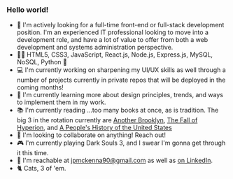 ### Hello world!

- 👀 I'm actively looking for a full-time front-end or full-stack development position. I'm an experienced IT professional looking to move into a development role, and have a lot of value to offer from both a web development and systems administration perspective. 
- 👨‍💻 HTML5, CSS3, JavaScript, React.js, Node.js, Express.js, MySQL, NoSQL, Python 🐍
- 💻 I'm currently working on sharpening my UI/UX skills as well through a number of projects currently in private repos that will be deployed in the coming months!
- 🏫 I'm currently learning more about design principles, trends, and ways to implement them in my work. 
- 📚 I'm currently reading ...too many books at once, as is tradition. The big 3 in the rotation currently are [Another Brooklyn](https://www.goodreads.com/book/show/27213163-another-brooklyn), [The Fall of Hyperion](https://www.goodreads.com/book/show/77565.The_Fall_of_Hyperion), and [A People's History of the United States](https://www.goodreads.com/book/show/2767.A_People_s_History_of_the_United_States)
- 🏢 I'm looking to collaborate on anything! Reach out! 
- 🎮 I'm currently playing Dark Souls 3, and I swear I'm gonna get through it this time. 
- 📧 I'm reachable at jpmckenna90@gmail.com as well as [on LinkedIn](https://www.linkedin.com/in/james-mckenna-88936b104/).
- 🐈 Cats, 3 of 'em. 

<!--
**jpmckenna90/jpmckenna90** is a ✨ _special_ ✨ repository because its `README.md` (this file) appears on your GitHub profile.

Here are some ideas to get you started:

- 🔭 I’m currently working on ...
- 🌱 I’m currently learning ...
- 👯 I’m looking to collaborate on ...
- 🤔 I’m looking for help with ...
- 💬 Ask me about ...
- 📫 How to reach me: ...
- 😄 Pronouns: ...
- ⚡ Fun fact: ...
-->
